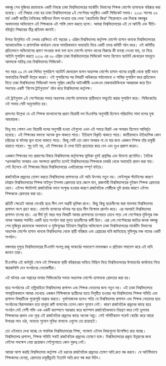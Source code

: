 বঙ্গবন্ধু শেখ মুজিবর রহমানকে একটি নিবন্ধে ঢাকা বিশ্ববিদ্যালয়ের মার্কেটিং বিভাগের  শিক্ষক মোর্শেদ হাসানকে  বহিষ্কার করা হয়েছে। এই সিদ্ধান্ত নেয়া হয় ঢাকা বিশ্ববিদ্যালয়ের ৯ই সেপ্টেম্বর অনুষ্ঠিত একটি সিন্ডিকেট সভায়। ২০১৮ সালের ২৬ মার্চ একটি জাতীয় দৈনিকের স্বাধীনতা দিবস সংখ্যায় তার লেখা ‘জ্যোতির্ময় জিয়া’ শিরোনামে এক নিবন্ধে বঙ্গবন্ধুর অবমাননার অভিযোগে এই শিক্ষককে এই শাস্তি ভোগ করতে হলো। আমরা বিশ্ববিদ্যালয়ের এই বে আইনী এবং নীতি-বহির্ভূত সিদ্ধান্তের তীব্র প্রতিবাদ জানাই।  


উপরে উল্লেখিত ওই লেখার প্রেক্ষিতে ওই বছরের ২ এপ্রিল বিশ্ববিদ্যালয় কর্তৃপক্ষ মোর্শেদ হাসান খানকে বিশ্ববিদ্যালয়ের অ্যাকাডেমিক ও প্রশাসনিক কার্যক্রম থেকে সাময়িকভাবে অব্যাহতি দিয়ে  একটি তদন্ত কমিটি গঠন করে। ওই কমিটির প্রতিবেদনে অভিযোগের প্রমাণ পাওয়ার কথা বলা হলে মোর্শেদ হাসান খানের বিরুদ্ধে কী ব্যবস্থা নেওয়া যায়, তা নিয়ে আইনি সুপারিশ করতে ২০১৯ এর  ৩০ এপ্রিল ঢাকা বিশ্ববিদ্যালয়ের সিন্ডিকেট সদস্য হিসেবে অ্যাটর্নি জেনারেল মাহবুবে আলমকে দায়িত্ব দেয় বিশ্ববিদ্যালয় সিন্ডিকেট।

গত বছর ২৯ মে এক লিখিত সুপারিশে অ্যাটর্নি জেনারেল বলেন অধ্যাপক মোর্শেদ হাসান খানের চাকুরী থেকে স্থায়ী ভাবে অব্যাহতির বিষয়টি উল্লেখ করেন।  ওই সুপারিশের পর বিষয়টি অধিকতর পর্যালোচনা ও শাস্তির সুপারিশ করে প্রতিবেদন দিতে ঢাকা বিশ্ববিদ্যালয় সিন্ডিকেট সদস্য সুপ্রিম কোর্টের আইনজীবী এএফএম মেজবাহউদ্দিনকে আহ্বায়ক করে তিন সদস্যের একটি ‘বিশেষ ট্রাইবুন্যাল’ গঠন করে বিশ্ববিদ্যালয় কর্তৃপক্ষ।

এই ট্রাইবুনাল ৯ই সেপ্টেম্বরের সভায় অধ্যাপক মোর্শেদ হাসানকে স্থায়ীভাবে পদচ্যুতি করার সুপারিশ করে। সিন্ডিকেটের ওই সভায় সেটি অনুমোদিত হয়। 

প্রসংগত উল্লেখ্য যে এই শিক্ষক বাংলাদেশের প্রধান বিরোধী দল বিএনপির অনুসারী হিসেবে পরিচালিত সাদা দলের যুগ্ম আহবায়ক। 

ভিন্ন মত পোষণ এবং বিরোধী দলের অনুসারী হওয়া এইগুলো এখন এই সময়ে বিরাট এক অপরাধ হিসেবে আবির্ভূত হয়েছে।  এই শিক্ষকের বক্তব্যে অনেক ভুল থাকতে পারে। ইতিহাস বিকৃতি থাকতে পারে। জাতীয়ভাবে ঐতিহাসিক কোন চরিত্রের বা ঘটনার ভুল ব্যাখা থাকতে পারে। কিন্তু সেটি তো কোন অপরাধ না যে যার জন্য একজন শিক্ষক তাঁর চাকুরী হারাতে পারেন। শুধু তাই নয়, এই শিক্ষকের ঐ লেখা তিনি প্রত্যাহার করে নেন এবং দুঃখ প্রকাশ করেন। 

একজন শিক্ষকের মত প্রকাশের বিষয়ে বিশ্ববিদ্যালয় কর্তৃপক্ষের ভূমিকা খুবই প্রশ্নবিদ্ধ এবং উদ্দেশ্য প্রণোদিত। নৈতিক স্খলনজনিত অপরাধ এবং অদক্ষতা প্রমাণিত হলেই বিশ্ববিদ্যালয়ের শিক্ষককে চাকরি থেকে অব্যাহতি প্রদান করা যায়। সেই হিসেবে এই শিক্ষকের বিচার বিশ্ববিদ্যালয়ের এখতিয়ারের সম্পূর্ণ বাইরে। 

রাজনৈতিক প্রভুদের তোষণ করতে বিশ্ববিদ্যালয় প্রশাসনের এই অতি উৎসাহ নতুন নয়। ফেইসবুক স্ট্যাটাসের কারণে চটগ্রাম বিশ্ববিদ্যালয়ের শিক্ষক মাইদুল ইসলাম গ্রেফতার হয়ে জেলে যান, রাজশাহী বিশ্ববিদ্যালয়ের দুইজন শিক্ষক গ্রেফতার হোন। এইসব স্ট্যাটাসই রাজনৈতিক ভাবে সংক্ষুদ্ধ হওয়ার কারণে রাজনৈতিক গোষ্ঠীকে তুষ্ট রাখার কারণে এইসব শিক্ষককে গ্রেফতার করা হয়। 

প্রতিটি ক্ষেত্রেই আমরা দেখেছি ছাত্র লীগ বেশ অগ্রনী ভূমিকা রাখে। কিছু কিছু ছাত্রলীগের করা মামলায় বিশ্ববিদ্যালয় প্রশাসন অংশ গ্রহণ করে। মোর্শেদ হাসানের ঘটনার পর ছাত্র লীগ বিক্ষোভ প্রদর্শন করে। এর পরপরই বিশ্ববিদ্যালয় প্রশাসন তৎপর হয়। এর দীর্ঘ দুই বছর পরে বিষয়টি আবার প্রশাসনের তৎপরতা চোখে পড়ে ১লা সেপ্টেম্বরে মুক্তিযুদ্ধ মঞ্চ নামক সরকার সমর্থিত একটি ছাত্র সংগঠন যারা মূলত ছাত্রলীগের কর্মী ছিল। এরা ১লা সেপ্টেম্বরের জাতির জনক বঙ্গবন্ধু শেখ মুজিবুর রহমানকে অবমাননা ও মুক্তিযুদ্ধের ইতিহাস বিকৃতির অভিযোগে ঢাকা বিশ্ববিদ্যালয়ের মার্কেটিং বিভাগের অধ্যাপক মোর্শেদ হাসান খানকে বিশ্ববিদ্যালয় থেকে স্থায়ী বহিষ্কার এবং গ্রেপ্তারের দাবি জানিয়েছে মুক্তিযুদ্ধ মঞ্চ নামের একটি সংগঠন।

মঙ্গলবার দুপুরে বিশ্ববিদ্যালয়ের টিএসসি সংলগ্ন রাজু ভাস্কর্যের পাদদেশে মানববন্ধন ও প্রতিবাদ সমাবেশ করে এই দাবি জানান তারা।

টিএসসির এই কর্মসূচি শেষে ওই শিক্ষককে স্থায়ী বহিষ্কারের দাবিতে মিছিল নিয়ে বিশ্ববিদ্যালয়ের উপাচার্যের কার্যালয়ে গিয়ে স্মারকলিপি দেন সংগঠনের নেতাকর্মীরা।

এই ঘটনার এক সপ্তাহের মাথায় সিন্ডিকেটের সভায় অধ্যাপক মোর্শেদ হাসানকে গ্রেফতার করা হয়। 

ছাত্র সংগঠনের এই তল্পিবাহিতা বিশ্ববিদ্যালয় প্রশাসন এবং শিক্ষক নেতাদের জন্য নতুন নয়। এই ঢাকা বিশ্ববিদ্যালয়ে সাম্প্রতিককালে আমরা দেখেছে একজন শিক্ষিকাকে ছাত্রীদের হাতে নিগৃহীত হওয়ার পর বিশ্ববিদ্যালয় শিক্ষক সমিতি এবং প্রশাসন বিষয়টিকে পুরোপুরি অগ্রাহ্য করতে। দুর্ভাগ্যজনক হলেও সত্যি যে বিশ্ববিদ্যালয় প্রশাসন এবং শিক্ষক নেতাদের ছাত্র সংগঠনের বিরাগভাজন হয়ে হালুয়া রুটি বাগানোর তেমন কোন সুযোগ নেই। কারণ রাজনৈতিক প্রভুদের কাছে ছাত্র সংগঠন যেই পেশী শক্তি এক একটি ক্যাম্পাসে সরবরাহ করে ক্যাম্পাস রাজনৈতিকভাবে নিয়ন্ত্রণ করে সেই তুলনায় শিক্ষকদের প্রভাব এবং মূল্য এই রাজনৈতিক প্রভুদের কাছে অনেক অল্প। সেই পলিটিক্যাল পয়েন্ট স্কোরিং করে আরো উপরের পদে ওঠা, অন্যান্য সুযোগ সুবিধা বাগানো এগুলো তো রয়েছেই। 


তো এইভাবে দেখা যাচ্ছে যে পাবলিক বিশ্ববিদ্যালয়ের শিক্ষা, গবেষণা এইসব বিষয়গুলো উপেক্ষিত রয়ে যাচ্ছে। বিশ্ববিদ্যালয় প্রশাসন, শিক্ষক সমিতি সবাই রাজনৈতিক প্রভুদের তোষণে ব্যস্ত। বিশ্ববিদ্যালয়ের প্রকৃত উন্নয়নের জন্য যেইসব পদক্ষেপ নেয়া প্রয়োজন সেইগুলোতে কোন গুরুত্ব নেই। 

আমরা আশা করছি বিশ্ববিদ্যালয় কর্তৃপক্ষ এই ধরনের রাজনৈতিক প্রভুদের তোষণ অতি দ্রুত বন্ধ করবে। বে আইনীভাবে শিক্ষকদের হেনস্থা, গ্রেফতার চাকুরীচ্যুতি ইত্যাদি অতি দ্রুত বন্ধ করা উচিৎ। 
